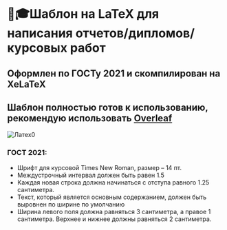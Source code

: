 # 📝🎓Шаблон на LaTeX для написания отчетов/дипломов/курсовых работ
## Оформлен по ГОСТу 2021 и скомпилирован на **XeLaTeX**
## Шаблон полностью готов к использованию, рекомендую использовать [Overleaf](https://www.overleaf.com)
![Латех0](https://user-images.githubusercontent.com/50325702/144894501-31acd84e-14f4-4ffc-8ff9-b1396f0042c6.gif)
### ГОСТ 2021:
- Шрифт для курсовой Times New Roman, размер – 14 пт.
- Междустрочный интервал должен быть равен 1.5
- Каждая новая строка должна начинаться с отступа равного 1.25 сантиметра.
- Текст, который является основным содержанием, должен быть выровнен по ширине по умолчанию
- Ширина левого поля должна равняться 3 сантиметра, а правое 1 сантиметра. Верхнее и нижнее должны равняться 2 сантиметра.


